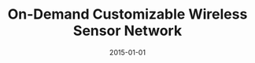 ---
title: "On-Demand Customizable Wireless Sensor Network"
authors:
- Toshiaki Miyazaki
- Peng Li
- Song Guo
- Junji Kitamichi
- Takafumi Hayashi
- Tsuneo Tsukahara
date: "2015-01-01"
doi: "10.1016/j.procs.2015.05.089"


# Publication type.
# Legend: 0 = Uncategorized; 1 = Conference paper; 2 = Journal article;
# 3 = Preprint / Working Paper; 4 = Report; 5 = Book; 6 = Book section;
# 7 = Thesis; 8 = Patent
publication_types: ["1"]

# Publication name and optional abbreviated publication name.
publication: In * International Conference on Ambient Systems, Networks and Technologies*
publication_short: In *ANT*

# links:
# - name: Custom Link
#   url: http://example.org
url_pdf: https://doi.org/10.1016/j.procs.2015.05.089
# url_code: '#'
# url_dataset: '#'
# url_poster: '#'
# url_project: ''
# url_slides: ''
# url_video: '#'

# Featured image
# To use, add an image named `featured.jpg/png` to your page's folder. 
# image:
#   caption: 'Image credit: [**Unsplash**](https://unsplash.com/photos/pLCdAaMFLTE)'
#   focal_point: ""
#   preview_only: false

# Associated Projects (optional).
#   Associate this publication with one or more of your projects.
#   Simply enter your project's folder or file name without extension.
#   E.g. `internal-project` references `content/project/internal-project/index.md`.
#   Otherwise, set `projects: []`.
projects: []
---